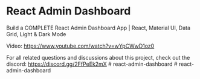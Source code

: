 # React Admin Dashboard

Build a COMPLETE React Admin Dashboard App | React, Material UI, Data Grid, Light & Dark Mode

Video: https://www.youtube.com/watch?v=wYpCWwD1oz0

For all related questions and discussions about this project, check out the discord: https://discord.gg/2FfPeEk2mX
#   r e a c t - a d m i n - d a s h b o a r d  
 #   r e a c t - a d m i n - d a s h b o a r d  
 